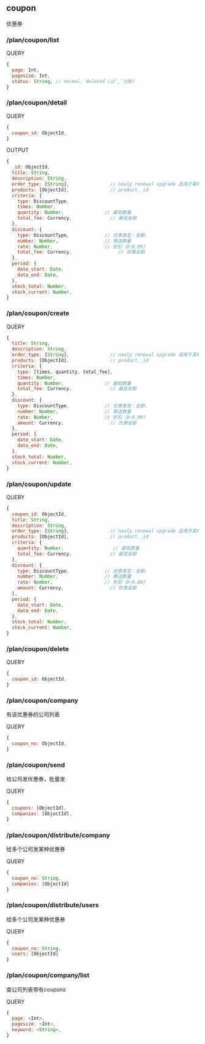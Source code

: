 

## coupon

优惠券

### /plan/coupon/list

QUERY
```javascript
{
  page: Int,
  pagesize: Int,
  status: String, // normal, deleted (以‘,’分割)
}
```

### /plan/coupon/detail

QUERY
```javascript
{
  coupon_id: ObjectId,
}
```

OUTPUT
```javascript
{
  _id: ObjectId,
  title: String,
  description: String,
  order_type: [String],               // newly renewal upgrade 适用于某种类型的订单
  products: [ObjectId],               // product._id
  criteria: {
    type: DiscountType,
    times: Number,
    quantity: Number,               // 最低数量
    total_fee: Currency,              // 最低金额
  },
  discount: {
    type: DiscountType,             // 优惠类型：金额，
    number: Number,                 // 赠送数量
    rate: Number,                   // 折扣（0~0.99）
    total_fee: Currency,                 // 优惠金额
  },
  period: {
    date_start: Date,
    data_end: Date,
  },
  stock_total: Number,
  stock_current: Number,
}
```

### /plan/coupon/create

QUERY
```javascript
{
  title: String,
  description: String,
  order_type: [String],               // newly renewal upgrade 适用于某种类型的订单
  products: [ObjectId],               // product._id
  criteria: {
    type: [times, quantity, total_fee],
    times: Number,
    quantity: Number,               // 最低数量
    total_fee: Currency,              // 最低金额
  },
  discount: {
    type: DiscountType,             // 优惠类型：金额，
    number: Number,                 // 赠送数量
    rate: Number,                   // 折扣（0~0.99）
    amount: Currency,                 // 优惠金额
  },
  period: {
    date_start: Date,
    data_end: Date,
  },
  stock_total: Number,
  stock_current: Number,
}
```

### /plan/coupon/update

QUERY
```javascript
{
  coupon_id: ObjectId,
  title: String,
  description: String,
  order_type: [String],               // newly renewal upgrade 适用于某种类型的订单
  products: [ObjectId],               // product._id
  criteria: {
    quantity: Number,                  // 最低数量
    total_fee: Currency,              // 最低金额
  },
  discount: {
    type: DiscountType,             // 优惠类型：金额，
    number: Number,                 // 赠送数量
    rate: Number,                   // 折扣（0~0.99）
    amount: Currency,                 // 优惠金额
  },
  period: {
    date_start: Date,
    data_end: Date,
  },
  stock_total: Number,
  stock_current: Number,
}
```

### /plan/coupon/delete

QUERY
```javascript
{
  coupon_id: ObjectId,
}
```

<!-- ### /plan/coupon/product/add

添加优惠券适用的产品

QUERY
```javascript
{
  coupon_id: ObjectId,
  product_no: String, // P0001 P0002
}
```

### /plan/coupon/product/remove

移除优惠券适用的产品

QUERY
```javascript
{
  coupon_id: ObjectId,
  product_no: String, // P0001 P0002
}
``` -->

### /plan/coupon/company

有该优惠券的公司列表

QUERY
```javascript
{
  coupon_no: ObjectId,
}
```

### /plan/coupon/send

给公司发优惠券，批量发

QUERY
```javascript
{
  coupons: [ObjectId],
  companies: [ObjectId],
}
```

### /plan/coupon/distribute/company

给多个公司发某种优惠券

QUERY
```javascript
{
  coupon_no: String,
  companies: [ObjectId]
}
```

### /plan/coupon/distribute/users

给多个公司发某种优惠券

QUERY
```javascript
{
  coupon_no: String,
  users: [ObjectId]
}
```

### /plan/coupon/company/list

查公司列表带有coupons

QUERY
```javascript
{
  page: <Int>,
  pagesize: <Int>,
  keyword: <String>,
}
```

